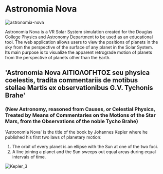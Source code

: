 # Astronomia Nova

![astronomia-nova](https://github.com/nagillimnayr/astronomia-nova/assets/118490362/0e5dd902-e7fc-4b11-a5dd-d9c5f13415d5)

Astronomia Nova is a VR Solar System simulation created for the Douglas College Physics and Astronomy Department to be used as an educational tool. The web application allows users to view the positions of planets in the sky from the perspective of the surface of any planet in the Solar System. Its main purpose is to visualize the apparent retrograde motion of planets from the perspective of planets other than the Earth.

## 'Astronomia Nova ΑΙΤΙΟΛΟΓΗΤΟΣ seu physica coelestis, tradita commentariis de motibus stellae Martis ex observationibus G.V. Tychonis Brahe'
### (New Astronomy, reasoned from Causes, or Celestial Physics, Treated by Means of Commentaries on the Motions of the Star Mars, from the Observations of the noble Tycho Brahe)

'Astronomia Nova' is the title of the book by Johannes Kepler where he published his first two laws of planetary motion:
1. The orbit of every planet is an ellipse with the Sun at one of the two foci.
2. A line joining a planet and the Sun sweeps out equal areas during equal intervals of time.
  
![Kepler_3](https://github.com/nagillimnayr/astronomia-nova/assets/118490362/5f8ea883-70e5-4641-8685-bd3da6a36082)
